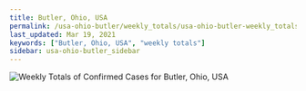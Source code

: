 ```yaml
---
title: Butler, Ohio, USA
permalink: /usa-ohio-butler/weekly_totals/usa-ohio-butler-weekly_totals.html
last_updated: Mar 19, 2021
keywords: ["Butler, Ohio, USA", "weekly totals"]
sidebar: usa-ohio-butler_sidebar
---
```


![Weekly Totals of Confirmed Cases for Butler, Ohio, USA](/covid_tracker/images/graphs/usa-ohio-butler-weekly_totals_graph.png)
